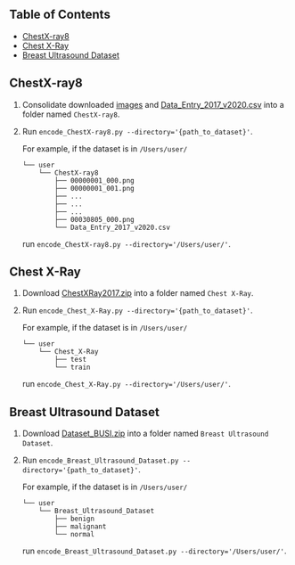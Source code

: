 ## Table of Contents

- [ChestX-ray8](#chestx-ray8)
- [Chest X-Ray](#chest-x-ray)
- [Breast Ultrasound Dataset](#breast-ultrasound-dataset)

## ChestX-ray8

1. Consolidate downloaded [images](https://nihcc.app.box.com/v/ChestXray-NIHCC) and [Data_Entry_2017_v2020.csv](https://nihcc.app.box.com/v/ChestXray-NIHCC) into a folder named `ChestX-ray8`.
2. Run `encode_ChestX-ray8.py --directory='{path_to_dataset}'`.

   For example, if the dataset is in `/Users/user/`

   ```
   └── user
       └── ChestX-ray8
           ├── 00000001_000.png
           ├── 00000001_001.png
           ├── ...
           ├── ...
           ├── ...
           ├── 00030805_000.png
           └── Data_Entry_2017_v2020.csv
   ```

   run `encode_ChestX-ray8.py --directory='/Users/user/'`.
   
## Chest X-Ray

1. Download [ChestXRay2017.zip](https://data.mendeley.com/datasets/rscbjbr9sj/2) into a folder named `Chest X-Ray`.
2. Run `encode_Chest_X-Ray.py --directory='{path_to_dataset}'`.

   For example, if the dataset is in `/Users/user/`

   ```
   └── user
       └── Chest_X-Ray
           ├── test
           └── train
   ```

   run `encode_Chest_X-Ray.py --directory='/Users/user/'`.

## Breast Ultrasound Dataset

1. Download [Dataset_BUSI.zip](https://scholar.cu.edu.eg/?q=afahmy/pages/dataset) into a folder named `Breast Ultrasound Dataset`.
2. Run `encode_Breast_Ultrasound_Dataset.py --directory='{path_to_dataset}'`.

   For example, if the dataset is in `/Users/user/`

   ```
   └── user
       └── Breast_Ultrasound_Dataset
           ├── benign
           ├── malignant
           └── normal
   ```

   run `encode_Breast_Ultrasound_Dataset.py --directory='/Users/user/'`.
   
